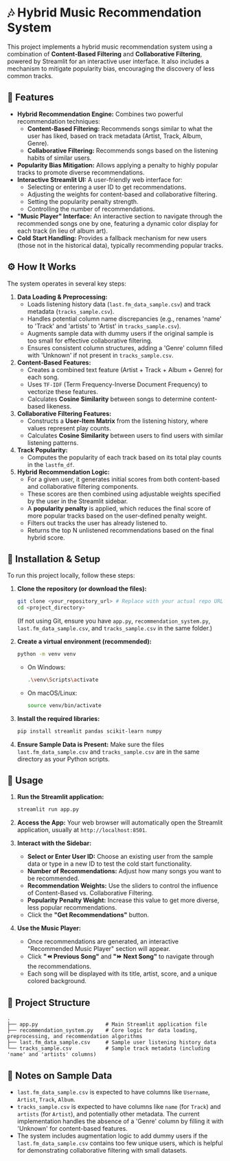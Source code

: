 # 🎶 Hybrid Music Recommendation System

This project implements a hybrid music recommendation system using a combination of **Content-Based Filtering** and **Collaborative Filtering**, powered by Streamlit for an interactive user interface. It also includes a mechanism to mitigate popularity bias, encouraging the discovery of less common tracks.

## 🌟 Features

* **Hybrid Recommendation Engine:** Combines two powerful recommendation techniques:
    * **Content-Based Filtering:** Recommends songs similar to what the user has liked, based on track metadata (Artist, Track, Album, Genre).
    * **Collaborative Filtering:** Recommends songs based on the listening habits of similar users.
* **Popularity Bias Mitigation:** Allows applying a penalty to highly popular tracks to promote diverse recommendations.
* **Interactive Streamlit UI:** A user-friendly web interface for:
    * Selecting or entering a user ID to get recommendations.
    * Adjusting the weights for content-based and collaborative filtering.
    * Setting the popularity penalty strength.
    * Controlling the number of recommendations.
* **"Music Player" Interface:** An interactive section to navigate through the recommended songs one by one, featuring a dynamic color display for each track (in lieu of album art).
* **Cold Start Handling:** Provides a fallback mechanism for new users (those not in the historical data), typically recommending popular tracks.

## ⚙️ How It Works

The system operates in several key steps:

1.  **Data Loading & Preprocessing:**
    * Loads listening history data (`last.fm_data_sample.csv`) and track metadata (`tracks_sample.csv`).
    * Handles potential column name discrepancies (e.g., renames 'name' to 'Track' and 'artists' to 'Artist' in `tracks_sample.csv`).
    * Augments sample data with dummy users if the original sample is too small for effective collaborative filtering.
    * Ensures consistent column structures, adding a 'Genre' column filled with 'Unknown' if not present in `tracks_sample.csv`.
2.  **Content-Based Features:**
    * Creates a combined text feature (Artist + Track + Album + Genre) for each song.
    * Uses `TF-IDF` (Term Frequency-Inverse Document Frequency) to vectorize these features.
    * Calculates **Cosine Similarity** between songs to determine content-based likeness.
3.  **Collaborative Filtering Features:**
    * Constructs a **User-Item Matrix** from the listening history, where values represent play counts.
    * Calculates **Cosine Similarity** between users to find users with similar listening patterns.
4.  **Track Popularity:**
    * Computes the popularity of each track based on its total play counts in the `lastfm_df`.
5.  **Hybrid Recommendation Logic:**
    * For a given user, it generates initial scores from both content-based and collaborative filtering components.
    * These scores are then combined using adjustable weights specified by the user in the Streamlit sidebar.
    * A **popularity penalty** is applied, which reduces the final score of more popular tracks based on the user-defined penalty weight.
    * Filters out tracks the user has already listened to.
    * Returns the top N unlistened recommendations based on the final hybrid score.

## 🚀 Installation & Setup

To run this project locally, follow these steps:

1.  **Clone the repository (or download the files):**
    ```bash
    git clone <your_repository_url> # Replace with your actual repo URL if applicable
    cd <project_directory>
    ```
    (If not using Git, ensure you have `app.py`, `recommendation_system.py`, `last.fm_data_sample.csv`, and `tracks_sample.csv` in the same folder.)

2.  **Create a virtual environment (recommended):**
    ```bash
    python -m venv venv
    ```
    * On Windows:
        ```bash
        .\venv\Scripts\activate
        ```
    * On macOS/Linux:
        ```bash
        source venv/bin/activate
        ```

3.  **Install the required libraries:**
    ```bash
    pip install streamlit pandas scikit-learn numpy
    ```

4.  **Ensure Sample Data is Present:**
    Make sure the files `last.fm_data_sample.csv` and `tracks_sample.csv` are in the same directory as your Python scripts.

## 🏃 Usage

1.  **Run the Streamlit application:**
    ```bash
    streamlit run app.py
    ```

2.  **Access the App:**
    Your web browser will automatically open the Streamlit application, usually at `http://localhost:8501`.

3.  **Interact with the Sidebar:**
    * **Select or Enter User ID:** Choose an existing user from the sample data or type in a new ID to test the cold start functionality.
    * **Number of Recommendations:** Adjust how many songs you want to be recommended.
    * **Recommendation Weights:** Use the sliders to control the influence of Content-Based vs. Collaborative Filtering.
    * **Popularity Penalty Weight:** Increase this value to get more diverse, less popular recommendations.
    * Click the **"Get Recommendations"** button.

4.  **Use the Music Player:**
    * Once recommendations are generated, an interactive "Recommended Music Player" section will appear.
    * Click **"⏪ Previous Song"** and **"⏩ Next Song"** to navigate through the recommendations.
    * Each song will be displayed with its title, artist, score, and a unique colored background.

## 📂 Project Structure

```
.
├── app.py                      # Main Streamlit application file
├── recommendation_system.py    # Core logic for data loading, preprocessing, and recommendation algorithms
├── last.fm_data_sample.csv     # Sample user listening history data
└── tracks_sample.csv           # Sample track metadata (including 'name' and 'artists' columns)
```

## 📝 Notes on Sample Data

* `last.fm_data_sample.csv` is expected to have columns like `Username`, `Artist`, `Track`, `Album`.
* `tracks_sample.csv` is expected to have columns like `name` (for `Track`) and `artists` (for `Artist`), and potentially other metadata. The current implementation handles the absence of a 'Genre' column by filling it with 'Unknown' for content-based features.
* The system includes augmentation logic to add dummy users if the `last.fm_data_sample.csv` contains too few unique users, which is helpful for demonstrating collaborative filtering with small datasets.
